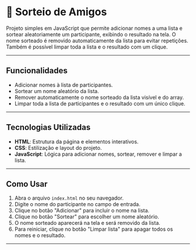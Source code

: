 # 🎯 Sorteio de Amigos

Projeto simples em JavaScript que permite adicionar nomes a uma lista e sortear aleatoriamente um participante, exibindo o resultado na tela. O nome sorteado é removido automaticamente da lista para evitar repetições. Também é possível limpar toda a lista e o resultado com um clique.

---

## Funcionalidades

- Adicionar nomes à lista de participantes.
- Sortear um nome aleatório da lista.
- Remover automaticamente o nome sorteado da lista visível e do array.
- Limpar toda a lista de participantes e o resultado com um único clique.

---

## Tecnologias Utilizadas

- **HTML**: Estrutura da página e elementos interativos.
- **CSS**: Estilização e layout do projeto.
- **JavaScript**: Lógica para adicionar nomes, sortear, remover e limpar a lista.

---

## Como Usar

1. Abra o arquivo `index.html` no seu navegador.
2. Digite o nome do participante no campo de entrada.
3. Clique no botão "Adicionar" para incluir o nome na lista.
4. Clique no botão "Sortear" para escolher um nome aleatório.
5. O nome sorteado aparecerá na tela e será removido da lista.
6. Para reiniciar, clique no botão "Limpar lista" para apagar todos os nomes e o resultado.

---


